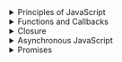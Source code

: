 <details>
<summary>Principles of JavaScript</summary>
<br>

# JavaScript Principles:

## When JavaScript code runs, it:
Goes through the code line-by-line and runs/executes each line -known as the **thread of execution**  

JavaScript has only **one thread of execution**

Saves "data" like strings and arrays so we can use that data later - in its **memory**

## Execution context
Created to run the code of a function - has 2 parts
- Thread of execution
- Memory

```javascript
const num = 3;
function multiplyBy2 (inputNumber) {
  const result = inputNumber*2;
  return result;
}

const output = multiplyBy2(num)
const newOutput = multiplyBy2(10);
```

### What happens under the hood when this code runs (JavaScript executes code line-by-line top down):
1. The *global* **Execution Context** is created (created for running the main program)
2. **[In global memory]** defining/saving a constant *num*, assigning value 3 to it
3. **[In global memory]** defining/saving the function *multiplyBy2*, the code inside the function will also be saved in memory
4. **[In global memory]** defining/saving a constant *output*, no value will be assigned to it for now (uninitialized)
5. *multiplyBy2* function will be executed, the argument passed into it will evaluate to value 3 - *multiplyBy2( 3 )*
6. A new **Execution Context** specifically for executing  *multiplyBy2* - it will also have memory, called *local memory* for storing local data
7. **[In local memory]** defining/saving the parameter *inputNumber*, assigning to it the argument passed into the function, that is 3
8. **[In local memory]** defining/saving the constant *result*, assigning to it the result of the expression *inputNumber\*2* which evaluates to 6
9. *multiplyBy2(num)* will return the value of the constant *result* which is 6, which means it will *evaluate* to 6 (*output = multiplyBy2(num) = multiplyBy2(3) = 6 <=> output = 6*)
10. **[In global memory]** the already defined constant *output* will get assigned a value of 6
11. **[In global memory]** defining/saving a constant *newOutput* no value will be assigned to it for now (uninitialized)
12. Step 5 will be repeated, and the function *multiplyBy2* will be called with the argument 10

## Call stack
JavaScript keeps track of what function is currently running (where's the thread of execution)  

Run a function -> add to call stack  

Finish running the function -> JS removes it from call stack  

Whatever is at the top of the call stack -> that's the function we're currently running


### What happens on the call stack when the code above runs:

``` 
Call stack
1. The global execution context is added at the bottom of the call stack, and that will be there until the whole program is executed, for our example we will call it "global()"

|                |  
|                |   
|                |  
|                |
------------------   
|     global()   |
------------------ 

2. When we encounter the call of the function multiplyBy2(num), a new execution context will be created and will be added onto the stack

|                |  
|                |   
|                |  
------------------
|multiplyBy2(num)|
------------------   
|     global()   |
------------------  

3. After multiplyBy2(num) executes and returns, its execution context will be popped off the stack

|                |  
|                |   
|                |  
|                |
------------------   
|     global()   |
------------------ 

4. Then we encounter the call of the function multiplyBy2(10), and again, a new execution context will be created and will be added onto the stack

|                |  
|                |   
|                |  
------------------
|multiplyBy2(10)|
------------------   
|     global()   |
------------------  

5. After multiplyBy2(10) executes and returns, its execution context will be popped off the stack

|                |  
|                |   
|                |  
|                |
------------------   
|     global()   |
------------------ 

6. When the program terminates, global() will also be popped off the stack
```
</details>

<details>
<summary>Functions and Callbacks</summary>
<br>

# Functions and Callbacks:

## Higher order functions
Any function that takes in a function as parameter and/or returns a function

## Callback functions
Any function that is **passed as an argument to another function**

It allows a function to call another function

A callback function can run after another function has finished

### Example code:
```javascript
// Higher order function
function copyArrayAndManipulate(array, instructions) {
  const output = [];
  for (let i = 0; i < array.length; i++) {
    output.push(instructions(array[i]))
  }
  return output;
}

// Callback 
function multiplyBy2(input) {
  return input * 2;
}

const result = copyArrayAndManipulate([1, 2, 3], multiplyBy2);
```

</details>

<details>
<summary>Closure</summary>
<br>

# Closure:

### Example of closure in JS
```javascript
// returns a function that takes as parameter "num"
// and returns the result of num * 2;
function createFunction() {
  function multiplyBy2 (num){
    return num * 2;
  }
  return multiplyBy2;
}

// generatedFunc now basically becomes multiplyBy2
// same functionality, different name
const generatedFunc = createFunction();

// the value stored into result will be num * 2 -> 3 * 2 -> 6
const  result = generatedFunc(3);

// IMPORTANT
// To find the actual code to execute in order to run generatedFunc(3), JavaScript will
// not look into createFunction which is stored in loacl memory but it will look into generatedFunc
// which is also stored in global memory
```
<br>

## Making our functions have "persistent memory"
<br>

```javascript
function outer() {
  let counter = 0; // will be found inside [[scope]] once the function returns
  function incrementCounter() {
    counter++;
  }
  return incrementCounter;
}

const myNewFunction = outer();
myNewFunction(); // counter == 1
myNewFunction(); // counter == 2
```

### So how does this work?
1. The function *outer* will be saved into global memory
2. Once we reach *const myNewFunction = outer()*, a constant called myNewFunction will be saved in memory, but the constant will not yet be initialized
3. The function called *outer* will be executed
4. It will return the function *incrementCounter* which will be saved into *myNewFunction* in global memory  

## Important:  
**The incrementCounter function that is returned in step 4. will have a hidden property called *\[\[scope\]\]***  
**In that *\[\[scope\]\]* property, all data that the *incrementCounter* function needs in order to run, and is inside the higher order function (in this case, the function *outer()*), will be present, and available for use whenever *incrementCounter* will be run**  

### That is how *myNewFunction()* can run successfully, and access the *counter* in order to increment it.
</details>

<details>
<summary>Asynchronous JavaScript</summary>
<br>

# Asynchronous JavaScript:

### Asynchronous JavaScript is not something that is built into the language itself, but is *called* from the language and provided by the browser.  

### Other examples of functionality provided by the browser that we *call* from JavaScript

| Javascript code  |  Browser feature | 
|---|---|
| console  | Console  |
| setTimeout  | Timer  |
| document  | HTML DOM  |
| xhr/fetch  | Network request  |
| localStorage  | Local storage  |

<br>

### Let's start from this example:  
```javascript
function printHello() {
  console.log("Hello);
}

setTimeout(printHello, 1000);

console.log("Me first!");
```
<br>

### Diagram of what happens when this code is executed  
![Callback Queue](./images/callback-queue.jpg)

</details>

<details>
<summary>Promises</summary>
<br>

# Promises:

### Let's start from this example:  
```javascript
function display(data) {
  console.log(data);
}

const futureData = fetch("https://twitter.com/will/tweets/1");
futureData.then(display);

console.log("Me first!");
```
<br>

### Diagram of what happens when this code is executed  
![Promises Code 1](./images/promise-code-1.jpg)

<br>

### Second example:  
```javascript
function display(data) {
  console.log(data);
}
function printHello() {
  console.log("Hello");
}
function blockFor300ms() {
  // blocks js thread for 300ms
}

setTimeout(printeHello, 0);

const futureData = fetch("https://twitter.com/will/tweets/1");
futureData.then(display);

blockFor300ms();
console.log("Me first");
```

<br>

### Diagram of what happens when this code is executed  
![Promises Code 2](./images/promise-code-2.jpg)

### NOTE:
#### Any function that has a promise object attached, goes into the **Microtask Queue**
<br>

#### Any other function that triggers a browser feature but does not have a promise object, goes into the **Callback Queue**
<br>

### IMPORTANT:
#### The promise object has another hidden property called **onRejection** which allows it to take in a function to be ran whenever an error occurs in the promise
#### That function can be passed either in the **.catch()** or as the second parameter to **.then()**
<br>

#### The priority on the **Call Stack** is:
1. Synchronous functions (*go directly on the stack*)
2. Functions from the Microtask Queue
3. Function from the Callback Queue

#### The **Event Loop** is what *polls* the **Call Stack** to check if it's empty, and only when it is, it can add functions from the **Microtask Queue** then from **Callback Queue**
</details>